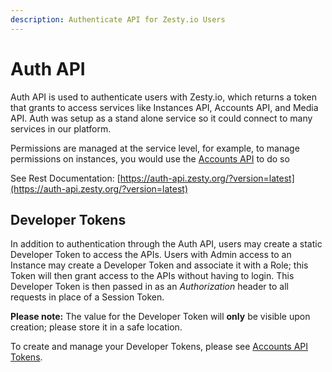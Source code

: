 ```yaml
---
description: Authenticate API for Zesty.io Users
---
```


# Auth API

Auth API is used to authenticate users with Zesty.io, which returns a token that grants to access services like Instances API, Accounts API, and Media API. Auth was setup as a stand alone service so it could connect to many services in our platform.

Permissions are managed at the service level, for example, to manage permissions on instances, you would use the [Accounts API](https://accounts-api.zesty.org/) to do so

See Rest Documentation: [https://auth-api.zesty.org/?version=latest](https://auth-api.zesty.org/?version=latest)

## Developer Tokens

In addition to authentication through the Auth API, users may create a static Developer Token to access the APIs. Users with Admin access to an Instance may create a Developer Token and associate it with a Role; this Token will then grant access to the APIs without having to login. This Developer Token is then passed in as an *Authorization* header to all requests in place of a Session Token. 

**Please note:** The value for the Developer Token will **only** be visible upon creation; please store it in a safe location.

To create and manage your Developer Tokens, please see [Accounts API Tokens](https://accounts-api.zesty.org/?version=latest#2d602695-3f14-44c2-b97a-212c402250f6). 
